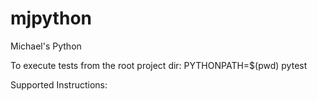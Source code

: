 # mjpython
Michael's Python

To execute tests from the root project dir: PYTHONPATH=$(pwd) pytest

Supported Instructions:
